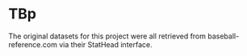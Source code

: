 # TBp
The original datasets for this project were all retrieved from baseball-reference.com via their StatHead interface.
